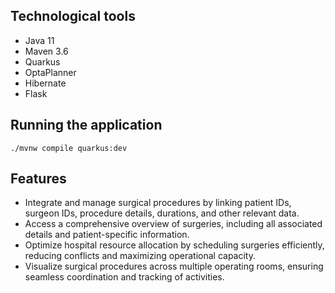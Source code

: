 ## Technological tools
* Java 11
* Maven 3.6
* Quarkus
* OptaPlanner
* Hibernate
* Flask

## Running the application 
```shell script
./mvnw compile quarkus:dev

```

## Features
* Integrate and manage surgical procedures by linking patient IDs, surgeon IDs, procedure details, durations, and other relevant data.
* Access a comprehensive overview of surgeries, including all associated details and patient-specific information.
* Optimize hospital resource allocation by scheduling surgeries efficiently, reducing conflicts and maximizing operational capacity.
* Visualize surgical procedures across multiple operating rooms, ensuring seamless coordination and tracking of activities.